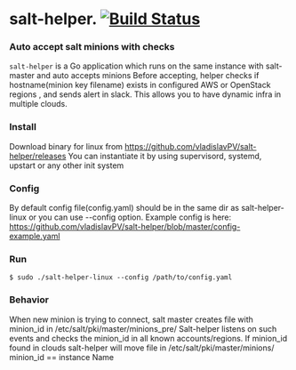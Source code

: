 # salt-helper. [![Build Status](https://travis-ci.org/vladislavPV/salt-helper.svg?branch=master)](https://travis-ci.org/vladislavPV/salt-helper)
### Auto accept salt minions with checks

`salt-helper` is a Go application which runs on the same instance with salt-master and auto accepts minions
Before accepting, helper checks if hostname(minion key filename) exists in configured AWS or 
OpenStack regions , and sends alert in slack.
This allows you to have dynamic infra in multiple clouds.

### Install
Download binary for linux from https://github.com/vladislavPV/salt-helper/releases
You can instantiate it by using supervisord, systemd, upstart or any other init system

### Config
By default config file(config.yaml) should be in the same dir as salt-helper-linux
or you can use --config option. Example config is here:
https://github.com/vladislavPV/salt-helper/blob/master/config-example.yaml

### Run
```
$ sudo ./salt-helper-linux --config /path/to/config.yaml
```

### Behavior

When new minion is trying to connect, salt master creates file with minion_id in /etc/salt/pki/master/minions_pre/ 
Salt-helper listens on such events and checks the minion_id in all known accounts/regions.
If minion_id found in clouds salt-helper will move file in /etc/salt/pki/master/minions/
minion_id == instance Name

